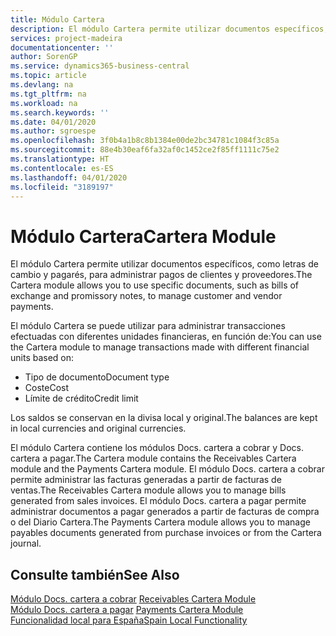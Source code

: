 ```yaml
---
title: Módulo Cartera
description: El módulo Cartera permite utilizar documentos específicos, como letras de cambio y pagarés, para administrar pagos de clientes y proveedores.
services: project-madeira
documentationcenter: ''
author: SorenGP
ms.service: dynamics365-business-central
ms.topic: article
ms.devlang: na
ms.tgt_pltfrm: na
ms.workload: na
ms.search.keywords: ''
ms.date: 04/01/2020
ms.author: sgroespe
ms.openlocfilehash: 3f0b4a1b8c8b1384e00de2bc34781c1084f3c85a
ms.sourcegitcommit: 88e4b30eaf6fa32af0c1452ce2f85ff1111c75e2
ms.translationtype: HT
ms.contentlocale: es-ES
ms.lasthandoff: 04/01/2020
ms.locfileid: "3189197"
---
```

# <a name="cartera-module"></a><span data-ttu-id="7f611-103">Módulo Cartera</span><span class="sxs-lookup"><span data-stu-id="7f611-103">Cartera Module</span></span>
<span data-ttu-id="7f611-104">El módulo Cartera permite utilizar documentos específicos, como letras de cambio y pagarés, para administrar pagos de clientes y proveedores.</span><span class="sxs-lookup"><span data-stu-id="7f611-104">The Cartera module allows you to use specific documents, such as bills of exchange and promissory notes, to manage customer and vendor payments.</span></span>  

<span data-ttu-id="7f611-105">El módulo Cartera se puede utilizar para administrar transacciones efectuadas con diferentes unidades financieras, en función de:</span><span class="sxs-lookup"><span data-stu-id="7f611-105">You can use the Cartera module to manage transactions made with different financial units based on:</span></span>  

- <span data-ttu-id="7f611-106">Tipo de documento</span><span class="sxs-lookup"><span data-stu-id="7f611-106">Document type</span></span>  
- <span data-ttu-id="7f611-107">Coste</span><span class="sxs-lookup"><span data-stu-id="7f611-107">Cost</span></span>  
- <span data-ttu-id="7f611-108">Límite de crédito</span><span class="sxs-lookup"><span data-stu-id="7f611-108">Credit limit</span></span>  

<span data-ttu-id="7f611-109">Los saldos se conservan en la divisa local y original.</span><span class="sxs-lookup"><span data-stu-id="7f611-109">The balances are kept in local currencies and original currencies.</span></span>  

<span data-ttu-id="7f611-110">El módulo Cartera contiene los módulos Docs. cartera a cobrar y Docs. cartera a pagar.</span><span class="sxs-lookup"><span data-stu-id="7f611-110">The Cartera module contains the Receivables Cartera module and the Payments Cartera module.</span></span> <span data-ttu-id="7f611-111">El módulo Docs. cartera a cobrar permite administrar las facturas generadas a partir de facturas de ventas.</span><span class="sxs-lookup"><span data-stu-id="7f611-111">The Receivables Cartera module allows you to manage bills generated from sales invoices.</span></span> <span data-ttu-id="7f611-112">El módulo Docs. cartera a pagar permite administrar documentos a pagar generados a partir de facturas de compra o del Diario Cartera.</span><span class="sxs-lookup"><span data-stu-id="7f611-112">The Payments Cartera module allows you to manage payables documents generated from purchase invoices or from the Cartera journal.</span></span>  

## <a name="see-also"></a><span data-ttu-id="7f611-113">Consulte también</span><span class="sxs-lookup"><span data-stu-id="7f611-113">See Also</span></span>  
 <span data-ttu-id="7f611-114">[Módulo Docs. cartera a cobrar](receivables-cartera-module.md) </span><span class="sxs-lookup"><span data-stu-id="7f611-114">[Receivables Cartera Module](receivables-cartera-module.md) </span></span>  
 <span data-ttu-id="7f611-115">[Módulo Docs. cartera a pagar](payments-cartera-module.md) </span><span class="sxs-lookup"><span data-stu-id="7f611-115">[Payments Cartera Module](payments-cartera-module.md) </span></span>  
 [<span data-ttu-id="7f611-116">Funcionalidad local para España</span><span class="sxs-lookup"><span data-stu-id="7f611-116">Spain Local Functionality</span></span>](spain-local-functionality.md)
